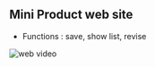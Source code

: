 
## Mini Product web site 
* Functions : save, show list, revise

![web video](https://user-images.githubusercontent.com/48826098/132236650-ec14ee42-c3e7-4aa1-9a9a-327b010522b5.gif)

